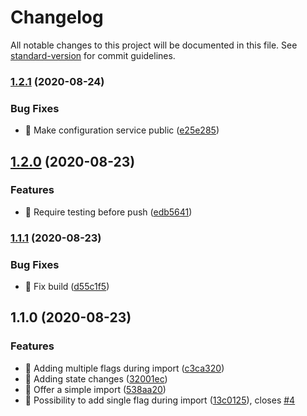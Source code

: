 # Changelog

All notable changes to this project will be documented in this file. See [standard-version](https://github.com/conventional-changelog/standard-version) for commit guidelines.

### [1.2.1](https://github.com/XmXGamer/ngx-feature-flags-testing/compare/v1.2.0...v1.2.1) (2020-08-24)


### Bug Fixes

* 🐛 Make configuration service public ([e25e285](https://github.com/XmXGamer/ngx-feature-flags-testing/commit/e25e2857bd7d30b01a9fb97458477c613da7163e))

## [1.2.0](https://github.com/XmXGamer/ngx-feature-flags-testing/compare/v1.1.1...v1.2.0) (2020-08-23)


### Features

* 🎸 Require testing before push ([edb5641](https://github.com/XmXGamer/ngx-feature-flags-testing/commit/edb5641fd0c74383e5f6b1f8383063803418ca40))

### [1.1.1](https://github.com/XmXGamer/ngx-feature-flags-testing/compare/v1.1.0...v1.1.1) (2020-08-23)


### Bug Fixes

* 🐛 Fix build ([d55c1f5](https://github.com/XmXGamer/ngx-feature-flags-testing/commit/d55c1f546abf1ba3c64660c1eda5fc89ecdef473))

## 1.1.0 (2020-08-23)


### Features

* 🎸 Adding multiple flags during import ([c3ca320](https://github.com/XmXGamer/ngx-feature-flags-testing/commit/c3ca320d1775d88b44d8ffa4626e9d32bcbc2b63))
* 🎸 Adding state changes ([32001ec](https://github.com/XmXGamer/ngx-feature-flags-testing/commit/32001ece276f0605a2af06c317fa66ba20c189d7))
* 🎸 Offer a simple import ([538aa20](https://github.com/XmXGamer/ngx-feature-flags-testing/commit/538aa200e7dec273db8005092d0b53d8c5d76586))
* 🎸 Possibility to add single flag during import ([13c0125](https://github.com/XmXGamer/ngx-feature-flags-testing/commit/13c01254377e61d166412b0eddae3a4623f2661c)), closes [#4](https://github.com/XmXGamer/ngx-feature-flags-testing/issues/4)
